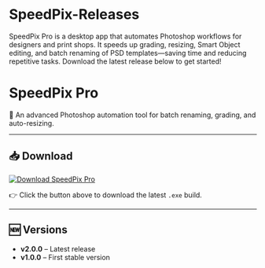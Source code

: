 # SpeedPix-Releases
SpeedPix Pro is a desktop app that automates Photoshop workflows for designers and print shops. It speeds up grading, resizing, Smart Object editing, and batch renaming of PSD templates—saving time and reducing repetitive tasks. Download the latest release below to get started!


# SpeedPix Pro

🚀 An advanced Photoshop automation tool for batch renaming, grading, and auto-resizing.

---

## 📥 Download

[![Download SpeedPix Pro](https://img.shields.io/badge/Download-SpeedPix_Pro-blue?style=for-the-badge)](https://drive.google.com/uc?id=1k6jGHZgvAtaKzMQDoZCHrvdYIBZbmiwv&export=download)


👉 Click the button above to download the latest `.exe` build.

---

## 🆕 Versions
- **v2.0.0** – Latest release
- **v1.0.0** – First stable version